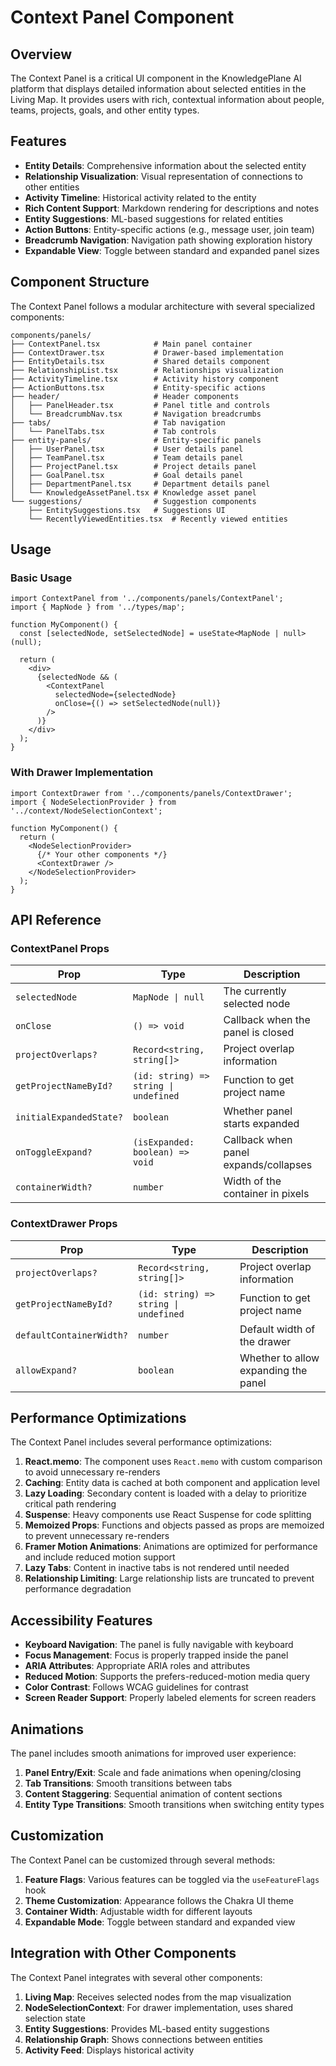 # Context Panel Component

## Overview

The Context Panel is a critical UI component in the KnowledgePlane AI platform that displays detailed information about selected entities in the Living Map. It provides users with rich, contextual information about people, teams, projects, goals, and other entity types.

## Features

- **Entity Details**: Comprehensive information about the selected entity
- **Relationship Visualization**: Visual representation of connections to other entities
- **Activity Timeline**: Historical activity related to the entity
- **Rich Content Support**: Markdown rendering for descriptions and notes
- **Entity Suggestions**: ML-based suggestions for related entities
- **Action Buttons**: Entity-specific actions (e.g., message user, join team)
- **Breadcrumb Navigation**: Navigation path showing exploration history
- **Expandable View**: Toggle between standard and expanded panel sizes

## Component Structure

The Context Panel follows a modular architecture with several specialized components:

```
components/panels/
├── ContextPanel.tsx            # Main panel container
├── ContextDrawer.tsx           # Drawer-based implementation
├── EntityDetails.tsx           # Shared details component
├── RelationshipList.tsx        # Relationships visualization
├── ActivityTimeline.tsx        # Activity history component
├── ActionButtons.tsx           # Entity-specific actions
├── header/                     # Header components
│   ├── PanelHeader.tsx         # Panel title and controls
│   └── BreadcrumbNav.tsx       # Navigation breadcrumbs
├── tabs/                       # Tab navigation
│   └── PanelTabs.tsx           # Tab controls
├── entity-panels/              # Entity-specific panels
│   ├── UserPanel.tsx           # User details panel
│   ├── TeamPanel.tsx           # Team details panel 
│   ├── ProjectPanel.tsx        # Project details panel
│   ├── GoalPanel.tsx           # Goal details panel
│   ├── DepartmentPanel.tsx     # Department details panel
│   └── KnowledgeAssetPanel.tsx # Knowledge asset panel
└── suggestions/                # Suggestion components
    ├── EntitySuggestions.tsx   # Suggestions UI
    └── RecentlyViewedEntities.tsx  # Recently viewed entities
```

## Usage

### Basic Usage

```tsx
import ContextPanel from '../components/panels/ContextPanel';
import { MapNode } from '../types/map';

function MyComponent() {
  const [selectedNode, setSelectedNode] = useState<MapNode | null>(null);
  
  return (
    <div>
      {selectedNode && (
        <ContextPanel
          selectedNode={selectedNode}
          onClose={() => setSelectedNode(null)}
        />
      )}
    </div>
  );
}
```

### With Drawer Implementation

```tsx
import ContextDrawer from '../components/panels/ContextDrawer';
import { NodeSelectionProvider } from '../context/NodeSelectionContext';

function MyComponent() {
  return (
    <NodeSelectionProvider>
      {/* Your other components */}
      <ContextDrawer />
    </NodeSelectionProvider>
  );
}
```

## API Reference

### ContextPanel Props

| Prop | Type | Description |
|------|------|-------------|
| `selectedNode` | `MapNode \| null` | The currently selected node |
| `onClose` | `() => void` | Callback when the panel is closed |
| `projectOverlaps?` | `Record<string, string[]>` | Project overlap information |
| `getProjectNameById?` | `(id: string) => string \| undefined` | Function to get project name |
| `initialExpandedState?` | `boolean` | Whether panel starts expanded |
| `onToggleExpand?` | `(isExpanded: boolean) => void` | Callback when panel expands/collapses |
| `containerWidth?` | `number` | Width of the container in pixels |

### ContextDrawer Props

| Prop | Type | Description |
|------|------|-------------|
| `projectOverlaps?` | `Record<string, string[]>` | Project overlap information |
| `getProjectNameById?` | `(id: string) => string \| undefined` | Function to get project name |
| `defaultContainerWidth?` | `number` | Default width of the drawer |
| `allowExpand?` | `boolean` | Whether to allow expanding the panel |

## Performance Optimizations

The Context Panel includes several performance optimizations:

1. **React.memo**: The component uses `React.memo` with custom comparison to avoid unnecessary re-renders
2. **Caching**: Entity data is cached at both component and application level
3. **Lazy Loading**: Secondary content is loaded with a delay to prioritize critical path rendering
4. **Suspense**: Heavy components use React Suspense for code splitting
5. **Memoized Props**: Functions and objects passed as props are memoized to prevent unnecessary re-renders
6. **Framer Motion Animations**: Animations are optimized for performance and include reduced motion support
7. **Lazy Tabs**: Content in inactive tabs is not rendered until needed
8. **Relationship Limiting**: Large relationship lists are truncated to prevent performance degradation

## Accessibility Features

- **Keyboard Navigation**: The panel is fully navigable with keyboard
- **Focus Management**: Focus is properly trapped inside the panel
- **ARIA Attributes**: Appropriate ARIA roles and attributes
- **Reduced Motion**: Supports the prefers-reduced-motion media query
- **Color Contrast**: Follows WCAG guidelines for contrast
- **Screen Reader Support**: Properly labeled elements for screen readers

## Animations

The panel includes smooth animations for improved user experience:

1. **Panel Entry/Exit**: Scale and fade animations when opening/closing
2. **Tab Transitions**: Smooth transitions between tabs
3. **Content Staggering**: Sequential animation of content sections
4. **Entity Type Transitions**: Smooth transitions when switching entity types

## Customization

The Context Panel can be customized through several methods:

1. **Feature Flags**: Various features can be toggled via the `useFeatureFlags` hook
2. **Theme Customization**: Appearance follows the Chakra UI theme
3. **Container Width**: Adjustable width for different layouts
4. **Expandable Mode**: Toggle between standard and expanded view

## Integration with Other Components

The Context Panel integrates with several other components:

1. **Living Map**: Receives selected nodes from the map visualization
2. **NodeSelectionContext**: For drawer implementation, uses shared selection state
3. **Entity Suggestions**: Provides ML-based entity suggestions
4. **Relationship Graph**: Shows connections between entities
5. **Activity Feed**: Displays historical activity